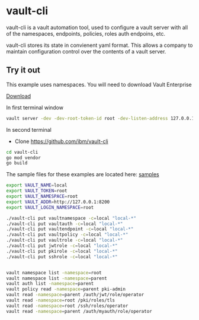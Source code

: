 # vault-cli

vault-cli is a vault automation tool, used to configure a vault server
with all of the namespaces, endpoints, policies, roles auth endpoins, etc.

vault-cli stores its state in convienent yaml format.  This allows a company to
maintain configuration control over the contents of a vault server.

## Try it out

This example uses namespaces. You will need to download Vault Enterprise

[Download](https://releases.hashicorp.com/vault/1.6.3+ent/)

In first terminal window

```bash
vault server -dev -dev-root-token-id root -dev-listen-address 127.0.0.1:8200
```

In second terminal

- Clone https://github.com/ibm/vault-cli

```bash
cd vault-cli
go mod vendor
go build
```
The sample files for these examples are located here: [samples](hack/sample)

```bash
export VAULT_NAME=local
export VAULT_TOKEN=root
export VAULT_NAMESPACE=root
export VAULT_ADDR=http://127.0.0.1:8200
export VAULT_LOGIN_NAMESPACE=root

./vault-cli put vaultnamespace -c=local "local-*"
./vault-cli put vaultauth -c=local "local-*"
./vault-cli put vaultendpoint -c=local "local-*"
./vault-cli put vaultpolicy -c=local "local-*"
./vault-cli put vaultrole -c=local "local-*"
./vault-cli put jwtrole -c=local "local-*"
./vault-cli put pkirole -c=local "local-*"
./vault-cli put sshrole -c=local "local-*"


vault namespace list -namespace=root
vault namespace list -namespace=parent
vault auth list -namespace=parent
vault policy read -namespace=parent pki-admin
vault read -namespace=parent /auth/jwt/role/operator
vault read -namespace=root /pki/roles/tls
vault read -namespace=root /ssh/roles/operator
vault read -namespace=parent /auth/myauth/role/operator
```
